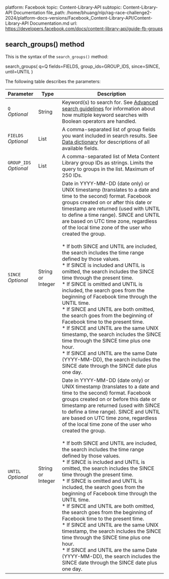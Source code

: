 platform: Facebook
topic: Content-Library-API
subtopic: Content-Library-API Documentation
file_path: /home/bhuang/nlp/rag-race-challenge2-2024/platform-docs-versions/Facebook_Content-Library-API/Content-Library-API Documentation.md
url: https://developers.facebook.com/docs/content-library-api/guide-fb-groups


## search\_groups() method

This is the syntax of the `search_groups()` method:

search\_groups(
    q=Q
    fields=FIELDS,
    group\_ids=GROUP\_IDS,
    since=SINCE,
    until=UNTIL
)

The following table describes the parameters:

| Parameter | Type | Description |
| --- | --- | --- |
| `Q`  <br>_Optional_ | String | Keyword(s) to search for. See [Advanced search guidelines](https://developers.facebook.com/docs/content-library-api/adv-search) for information about how multiple keyword searches with Boolean operators are handled. |
| `FIELDS`  <br>_Optional_ | List | A comma-separated list of group fields you want included in search results. See [Data dictionary](https://developers.facebook.com/docs/content-library-api/data#dd-fb-group) for descriptions of all available fields. |
| `GROUP_IDS`  <br>_Optional_ | List | A comma-separated list of Meta Content Library group IDs as strings. Limits the query to groups in the list. Maximum of 250 IDs. |
| `SINCE`  <br>_Optional_ | String or Integer | Date in YYYY-MM-DD (date only) or UNIX timestamp (translates to a date and time to the second) format. Facebook groups created on or after this date or timestamp are returned (used with UNTIL to define a time range). SINCE and UNTIL are based on UTC time zone, regardless of the local time zone of the user who created the group.<br><br>* If both SINCE and UNTIL are included, the search includes the time range defined by those values.<br>* If SINCE is included and UNTIL is omitted, the search includes the SINCE time through the present time.<br>* If SINCE is omitted and UNTIL is included, the search goes from the beginning of Facebook time through the UNTIL time.<br>* If SINCE and UNTIL are both omitted, the search goes from the beginning of Facebook time to the present time.<br>* If SINCE and UNTIL are the same UNIX timestamp, the search includes the SINCE time through the SINCE time plus one hour.<br>* If SINCE and UNTIL are the same Date (YYYY-MM-DD), the search includes the SINCE date through the SINCE date plus one day. |
| `UNTIL`  <br>_Optional_ | String or Integer | Date in YYYY-MM-DD (date only) or UNIX timestamp (translates to a date and time to the second) format. Facebook groups created on or before this date or timestamp are returned (used with SINCE to define a time range). SINCE and UNTIL are based on UTC time zone, regardless of the local time zone of the user who created the group.<br><br>* If both SINCE and UNTIL are included, the search includes the time range defined by those values.<br>* If SINCE is included and UNTIL is omitted, the search includes the SINCE time through the present time.<br>* If SINCE is omitted and UNTIL is included, the search goes from the beginning of Facebook time through the UNTIL time.<br>* If SINCE and UNTIL are both omitted, the search goes from the beginning of Facebook time to the present time.<br>* If SINCE and UNTIL are the same UNIX timestamp, the search includes the SINCE time through the SINCE time plus one hour.<br>* If SINCE and UNTIL are the same Date (YYYY-MM-DD), the search includes the SINCE date through the SINCE date plus one day. |